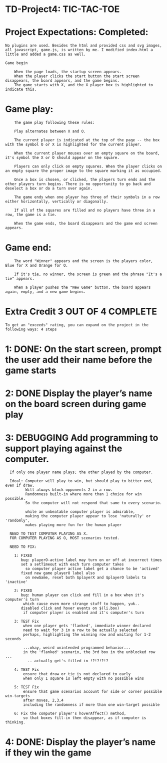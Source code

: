 # TD-Project4: TIC-TAC-TOE

# Project Expectations:  Completed:

    No plugins are used. Besides the html and provided css and svg images, all javascript, game.js, is written by me. I modified index.html a little and added a game.css as well.

    Game begin

        When the page loads, the startup screen appears.
        When the player clicks the start button the start screen disappears, the board appears, and the game begins.
        The game starts with X, and the X player box is highlighted to indicate this.

# Game play:

        The game play following these rules:

        Play alternates between X and O.

        The current player is indicated at the top of the page -- the box with the symbol O or X is highlighted for the current player.

        When the current player mouses over an empty square on the board, it's symbol the X or O should appear on the square.

        Players can only click on empty squares. When the player clicks on an empty square the proper image to the square marking it as occupied.

        Once a box is chosen, or clicked, the players turn ends and the other players turn begins. There is no opportunity to go back and deselect a box or do a turn over again.

        The game ends when one player has three of their symbols in a row either horizontally, vertically or diagonally.

        If all of the squares are filled and no players have three in a row, the game is a tie.

        When the game ends, the board disappears and the game end screen appears.

# Game end:

        The word "Winner" appears and the screen is the players color, Blue for X and Orange for O.

        If it's tie, no winner, the screen is green and the phrase "It's a tie" appears.

        When a player pushes the "New Game" button, the board appears again, empty, and a new game begins.

# Extra Credit 3 OUT OF 4 COMPLETE

    To get an "exceeds" rating, you can expand on the project in the following ways: 4 steps

# 1: DONE: On the start screen, prompt the user add their name before the game starts

# 2: DONE Display the player’s name on the board screen during game play

# 3: DEBUGGING Add programming to support playing against the computer.

      If only one player name plays; the other played by the computer.

      Ideal: Computer will play to win, but should play to bitter end, even if draw.
             Will always block opponents 2 in a row.
             Randomness built-in where more than 1 choice for win possible.
             So the computer will not respond that same to every scenario.

             while an unbeatable computer player is admirable,
             making the computer player appear to lose 'naturally' or 'randomly',
             makes playing more fun for the human player  

      NEED TO TEST COMPUTER PLAYING AS X.
      FOR COMPUTER PLAYING AS O, MOST scenarios tested.

      NEED TO FIX:

        1: FIXED
           bug: playerO-active label may turn on or off at incorrect times
           set a setTimeout with each turn computer takes
             so computer player active label get a chance to be 'actived'
           fixed new game playerO label also
             on newGame, reset both $playerX and $playerO labels to 'inactive'

        2: FIXED
           bug: human player can click and fill in a box when it's computer's turn
            which cause even more strange stuff to happen, yuk..
           disabled click and hover events on $(li.box)
            if computer player is enabled and it's computer's turn

        3: TEST Fix
            when one player gets 'flanked', immediate winner declared
            need to wait for 3 in a row to be actually selected
            perhaps, highlighting the winning row and waiting for 1-2 seconds

            ...okay, weird unintended programmed behavior...
            in the 'flanked' scenario, the 3rd box in the unblocked row ...
              .. actually get's filled in !?!?!?!?

        4: TEST Fix
            ensure that draw or tie is not declared to early
            when only 1 square is left empty with no possible wins

        5: TEST Fix
            ensure that game scenarios account for side or corner possible win-targets
            after moves, 2,3,4
            including the randomness if more than one win-target possible

        6: Fix the computer player's hoverAffect() method,
            so that boxes fill-in then disappear, as if computer is thinking.

# 4: DONE: Display the player’s name if they win the game
